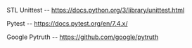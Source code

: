 STL Unittest -- 
https://docs.python.org/3/library/unittest.html

Pytest -- 
https://docs.pytest.org/en/7.4.x/

Google Pytruth -- 
https://github.com/google/pytruth
